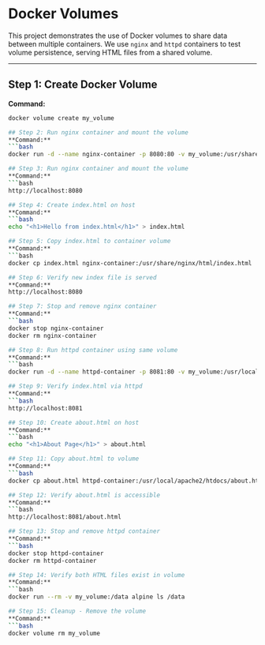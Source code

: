 
 # Docker Volumes 

This project demonstrates the use of Docker volumes to share data between multiple containers. We use `nginx` and `httpd` containers to test volume persistence, serving HTML files from a shared volume.

---

## Step 1: Create Docker Volume

**Command:**
```bash
docker volume create my_volume

## Step 2: Run nginx container and mount the volume
**Command:**
```bash
docker run -d --name nginx-container -p 8080:80 -v my_volume:/usr/share/nginx/html nginx

## Step 3: Run nginx container and mount the volume
**Command:**
```bash
http://localhost:8080

## Step 4: Create index.html on host
**Command:**
```bash
echo "<h1>Hello from index.html</h1>" > index.html

## Step 5: Copy index.html to container volume
**Command:**
```bash
docker cp index.html nginx-container:/usr/share/nginx/html/index.html

## Step 6: Verify new index file is served
**Command:**
http://localhost:8080

## Step 7: Stop and remove nginx container
**Command:**
```bash
docker stop nginx-container
docker rm nginx-container

## Step 8: Run httpd container using same volume
**Command:**
```bash
docker run -d --name httpd-container -p 8081:80 -v my_volume:/usr/local/apache2/htdocs httpd

## Step 9: Verify index.html via httpd
**Command:**
```bash
http://localhost:8081

## Step 10: Create about.html on host
**Command:**
```bash
echo "<h1>About Page</h1>" > about.html

## Step 11: Copy about.html to volume
**Command:**
```bash
docker cp about.html httpd-container:/usr/local/apache2/htdocs/about.html

## Step 12: Verify about.html is accessible
**Command:**
```bash
http://localhost:8081/about.html

## Step 13: Stop and remove httpd container
**Command:**
```bash
docker stop httpd-container
docker rm httpd-container

## Step 14: Verify both HTML files exist in volume
**Command:**
```bash
docker run --rm -v my_volume:/data alpine ls /data

## Step 15: Cleanup - Remove the volume
**Command:**
```bash
docker volume rm my_volume
